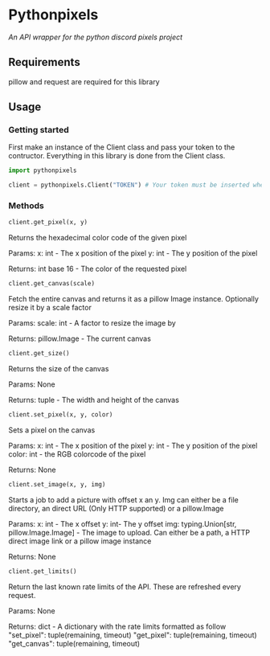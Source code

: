 # Pythonpixels

*An API wrapper for the python discord pixels project*

## Requirements

pillow and request are required for this library

## Usage

### Getting started

First make an instance of the Client class and pass your token to the contructor.
Everything in this library is done from the Client class.

```py
import pythonpixels

client = pythonpixels.Client("TOKEN") # Your token must be inserted where it says TOKEN
```

### Methods

```py
client.get_pixel(x, y)
```

Returns the hexadecimal color code of the given pixel
    
Params:
x: int - The x position of the pixel
y: int - The y position of the pixel

Returns:
int base 16 - The color of the requested pixel

```py
client.get_canvas(scale)
```

Fetch the entire canvas and returns it as a pillow Image instance. Optionally resize it by a scale factor

Params:
scale: int - A factor to resize the image by

Returns:
pillow.Image - The current canvas

```py
client.get_size()
```

Returns the size of the canvas

Params:
None

Returns:
tuple - The width and height of the canvas

```py
client.set_pixel(x, y, color)
```

Sets a pixel on the canvas

Params:
x: int - The x position of the pixel
y: int - The y position of the pixel
color: int - the RGB colorcode of the pixel

Returns:
None

```py
client.set_image(x, y, img)
```
Starts a job to add a picture with offset x an y. Img can either be a file directory, an direct URL (Only HTTP supported) or a pillow.Image

Params:
x: int - The x offset
y: int- The y offset
img: typing.Union[str, pillow.Image.Image] - The image to upload. Can either be a path, a HTTP direct image link or a pillow image instance

Returns:
None

```py
client.get_limits()
```

Return the last known rate limits of the API. These are refreshed every request.

Params:
None

Returns:
dict - A dictionary with the rate limits formatted as follow
"set_pixel": tuple(remaining, timeout)
"get_pixel": tuple(remaining, timeout)
"get_canvas": tuple(remaining, timeout)